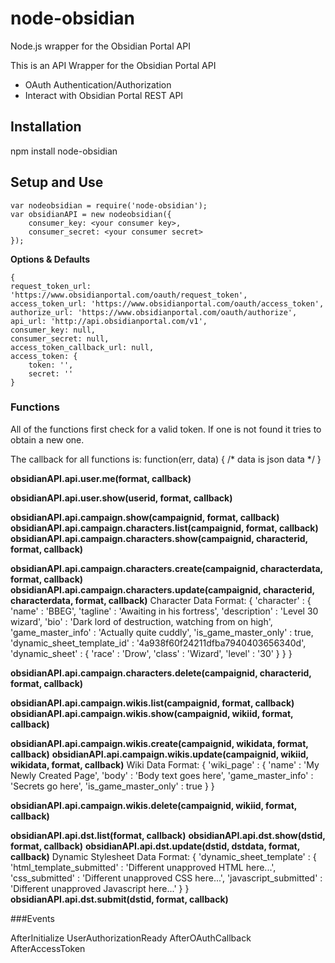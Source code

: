 ﻿# node-obsidian
Node.js wrapper for the Obsidian Portal API

This is an API Wrapper for the Obsidian Portal API
* OAuth Authentication/Authorization 
* Interact with Obsidian Portal REST API

## Installation
npm install node-obsidian

## Setup and Use
	
	var nodeobsidian = require('node-obsidian');
	var obsidianAPI = new nodeobsidian({
		consumer_key: <your consumer key>,
		consumer_secret: <your consumer secret>
	});

**Options & Defaults**

	{
	request_token_url: 'https://www.obsidianportal.com/oauth/request_token',
    access_token_url: 'https://www.obsidianportal.com/oauth/access_token',
    authorize_url: 'https://www.obsidianportal.com/oauth/authorize',
    api_url: 'http://api.obsidianportal.com/v1',
    consumer_key: null,
    consumer_secret: null,
    access_token_callback_url: null,
    access_token: {
		token: '',
        secret: ''
    }

### Functions

All of the functions first check for a valid token.  If one is not found it tries to obtain a new one.

The callback for all functions is:
    function(err, data) {
        /* data is json data */
    }
    
**obsidianAPI.api.user.me(format, callback)**

**obsidianAPI.api.user.show(userid, format, callback)**  

**obsidianAPI.api.campaign.show(campaignid, format, callback)**
**obsidianAPI.api.campaign.characters.list(campaignid, format, callback)**
**obsidianAPI.api.campaign.characters.show(campaignid, characterid, format, callback)**

**obsidianAPI.api.campaign.characters.create(campaignid, characterdata, format, callback)**
**obsidianAPI.api.campaign.characters.update(campaignid, characterid, characterdata, format, callback)**
	Character Data Format:
	{
		'character' : 
		{
			'name' : 'BBEG',
			'tagline' : 'Awaiting in his fortress',
			'description' : 'Level 30 wizard',
			'bio' : 'Dark lord of destruction, watching from on high',
			'game_master_info' : 'Actually quite cuddly',
			'is_game_master_only' : true,
			'dynamic_sheet_template_id' : '4a938f60f24211dfba7940403656340d',
			'dynamic_sheet' : {
				'race' : 'Drow',
				'class' : 'Wizard',
				'level' : '30'
			}
		}
	}

**obsidianAPI.api.campaign.characters.delete(campaignid, characterid, format, callback)**

**obsidianAPI.api.campaign.wikis.list(campaignid, format, callback)**
**obsidianAPI.api.campaign.wikis.show(campaignid, wikiid, format, callback)**

**obsidianAPI.api.campaign.wikis.create(campaignid, wikidata, format, callback)**
**obsidianAPI.api.campaign.wikis.update(campaignid, wikiid, wikidata, format, callback)**
	Wiki Data Format:
	{
		'wiki_page' : 
		{
			'name' : 'My Newly Created Page',
			'body' : 'Body text goes here',
			'game_master_info' : 'Secrets go here',
			'is_game_master_only' : true
		}
	}

**obsidianAPI.api.campaign.wikis.delete(campaignid, wikiid, format, callback)**

**obsidianAPI.api.dst.list(format, callback)**
**obsidianAPI.api.dst.show(dstid, format, callback)**
**obsidianAPI.api.dst.update(dstid, dstdata, format, callback)**
	Dynamic Stylesheet Data Format:
	{
		'dynamic_sheet_template' : 
		{
			'html_template_submitted' : 'Different unapproved HTML here...',
			'css_submitted' : 'Different unapproved CSS here...',
			'javascript_submitted' : 'Different unapproved Javascript here...'
		}
	}
**obsidianAPI.api.dst.submit(dstid, format, callback)**

###Events

AfterInitialize
UserAuthorizationReady
AfterOAuthCallback
AfterAccessToken
